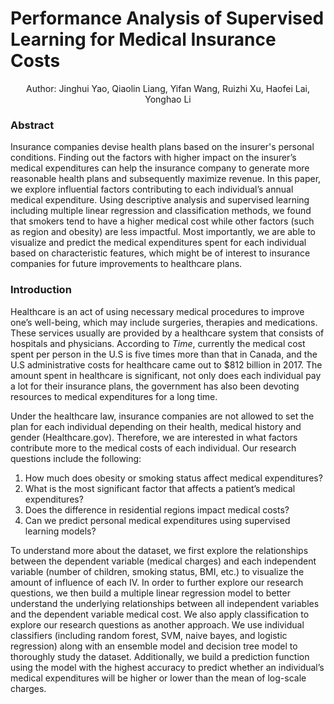 # Performance Analysis of Supervised Learning for Medical Insurance Costs

<center>Author: Jinghui Yao, Qiaolin Liang, Yifan Wang, Ruizhi Xu, Haofei Lai, Yonghao Li</center>

### Abstract

Insurance companies devise health plans based on the insurer's personal conditions. Finding out the factors with higher impact on the insurer’s medical expenditures can help the insurance company to generate more reasonable health plans and subsequently maximize revenue. In this paper, we explore influential factors contributing to each individual’s annual medical expenditure. Using descriptive analysis and supervised learning including multiple linear regression and classification methods, we found that smokers tend to have a higher medical cost while other factors (such as region and obesity) are less impactful. Most importantly, we are able to visualize and predict the medical expenditures spent for each individual based on characteristic features, which might be of interest to insurance companies for future improvements to healthcare plans.

### Introduction

Healthcare is an act of using necessary medical procedures to improve one’s well-being, which may include surgeries, therapies and medications. These services usually are provided by a healthcare system that consists of hospitals and physicians. According to *Time*, currently the medical cost spent per person in the U.S is five times more than that in Canada, and the U.S administrative costs for healthcare came out to $812 billion in 2017. The amount spent in healthcare is significant, not only does each individual pay a lot for their insurance plans, the government has also been devoting resources to medical expenditures for a long time.

Under the healthcare law, insurance companies are not allowed to set the plan for each individual depending on their health, medical history and gender (Healthcare.gov). Therefore, we are interested in what factors contribute more to the medical costs of each individual. Our research questions include the following:

1. How much does obesity or smoking status affect medical expenditures?
2. What is the most significant factor that affects a patient’s medical expenditures?
3. Does the difference in residential regions impact medical costs?
4. Can we predict personal medical expenditures using supervised learning models?

To understand more about the dataset, we first explore the relationships between the dependent variable (medical charges) and each independent variable (number of children, smoking status, BMI, etc.) to visualize the amount of influence of each IV. In order to further explore our research questions, we then build a multiple linear regression model to better understand the underlying relationships between all independent variables and the dependent variable medical cost. We also apply classification to explore our research questions as another approach. We use individual classifiers (including random forest, SVM, naive bayes, and logistic regression) along with an ensemble model and decision tree model to thoroughly study the dataset. Additionally, we build a prediction function using the model with the highest accuracy to predict whether an individual’s medical expenditures will be higher or lower than the mean of log-scale charges.

